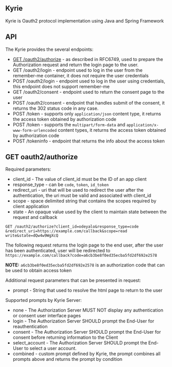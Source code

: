 ## Kyrie

Kyrie is Oauth2 protocol implementation using Java and Spring Framework


## API
The Kyrie provides the several endpoints:

* [GET /oauth2/authorize](#GET-oauth2/authorize) - as described in RFC6749, used to prepare the Authorization request and return the login page to the user.
* GET /oauth2/login - endpoint used to log in the user from the remember-me container, it does not require the user credentials
* POST /oauth2/login - endpoint used to log in the user using credentials, this endpoint does not support remember-me 
* GET /oauth2/consent - endpoint used to return the consent page to the user
* POST /oauth2/consent - endpoint that handles submit of the consent, it returns the 302 status code in any case.  
* POST /token - supports only ``application/json`` content type, it returns the access token obtained by authorization code
* POST /token - supports the ``multipart/form-data`` and ``application/x-www-form-urlencoded`` content types, it returns the access token obtained by authorization code  
* POST /tokeninfo - endpoint that returns the info about the access token

## GET oauth2/authorize
Required parameters: 
* client_id - The value of client_id must be the ID of an app client
* response_type - can be ``code``, ``token``, ``id_token``
* redirect_uri - uri that will be used to redirect the user after the authentication, the uri must be valid and associated with client_id
* scope - space delimited string that contains the scopes required by client application
* state - An opaque value used by the client to maintain
  state between the request and callback

``` http
GET /oauth2/authorize?client_id=odeyalo&response_type=code
&redirect_uri=https://example.com/callback&scope=read write&state=dQw4w9WgXcQ
```
The following request returns the login page to the end user, after the user has been authenticated, 
user will be redirected to ``https://example.com/callback?code=a6cb3be8f0ed35ecba5fd2df692e2578`` 

**NOTE:** ``a6cb3be8f0ed35ecba5fd2df692e2578`` is an authorization code that can be used to obtain access token

Additional request parameters that can be presented in request:
* prompt - String that used to resolve the html page to return to the user

Supported prompts by Kyrie Server:
* none - The Authorization Server MUST NOT display any authentication or consent user interface pages
* login - The Authorization Server SHOULD prompt the End-User for reauthentication
* consent - The Authorization Server SHOULD prompt the End-User for consent before returning information to the Client
* select_account - The Authorization Server SHOULD prompt the End-User to select a user account.
* combined - custom prompt defined by Kyrie, the prompt combines all prompts above and returns the prompt by condition

